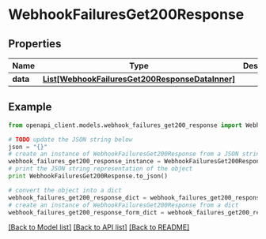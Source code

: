 # WebhookFailuresGet200Response


## Properties
Name | Type | Description | Notes
------------ | ------------- | ------------- | -------------
**data** | [**List[WebhookFailuresGet200ResponseDataInner]**](WebhookFailuresGet200ResponseDataInner.md) |  | [optional] 

## Example

```python
from openapi_client.models.webhook_failures_get200_response import WebhookFailuresGet200Response

# TODO update the JSON string below
json = "{}"
# create an instance of WebhookFailuresGet200Response from a JSON string
webhook_failures_get200_response_instance = WebhookFailuresGet200Response.from_json(json)
# print the JSON string representation of the object
print WebhookFailuresGet200Response.to_json()

# convert the object into a dict
webhook_failures_get200_response_dict = webhook_failures_get200_response_instance.to_dict()
# create an instance of WebhookFailuresGet200Response from a dict
webhook_failures_get200_response_form_dict = webhook_failures_get200_response.from_dict(webhook_failures_get200_response_dict)
```
[[Back to Model list]](../README.md#documentation-for-models) [[Back to API list]](../README.md#documentation-for-api-endpoints) [[Back to README]](../README.md)


